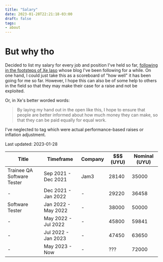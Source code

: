 ```yaml
---
title: "Salary"
date: 2023-01-28T22:21:18-03:00
draft: false
tags: 
- about
---
```


# But why tho

Decided to list my salary for every job and position I've held so far, [following in the footsteps of Xe Iaso](https://xeiaso.net/salary-transparency) whose blog I've been following for a while.
On one hand, I could just take this as a scoreboard of "how well" it has been going for me so far. However, I hope this can also be of some help to others in the field so that they may make their case for a raise and not be exploited.

Or, in Xe's better worded words:
> By laying my hand out in the open like this, I hope to ensure that people are better informed about how much money they can make, so that they can be paid equally for equal work.

I've neglected to tag which were actual performance-based raises or inflation adjustment.

Last updated: 2023-01-28

| Title | Timeframe | Company | \$\$\$ (UYU) | Nominal (UYU) |
| --- | --- | --- | --- | --- |
| Trainee QA Software Tester | Sep 2021 - Dec 2021 | Jam3 | 28140 | 35000 |
| - | Dec 2021 - Jan 2022 | - | 29220 | 36458 |
| Software Tester | Jan 2022 - May 2022 | - | 38000 | 50000 |
| - | May 2022 - Jul 2022 | - | 45800 | 59841 |
| - | Jul 2022 - Jan 2023 | - | 47450 | 63650 |
| - | May 2023 - Now | - | ??? | 72000 |

